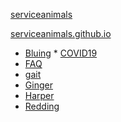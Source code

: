 <link rel="prerender" href="https://serviceanimals.github.io/">

[serviceanimals](https://github.com/serviceanimals/serviceanimals.github.io/)

[serviceanimals.github.io](https://serviceanimals.github.io/)


   * [Bluing](https://serviceanimals.github.io/Bluing/)
    * [COVID19](https://serviceanimals.github.io/coronavirus/)
   * [FAQ](https://serviceanimals.github.io/FAQ/)
   * [gait](https://serviceanimals.github.io/gait/)
   * [Ginger](https://serviceanimals.github.io/Ginger/)
   * [Harper](https://serviceanimals.github.io/Harper/)
   * [Redding](https://serviceanimals.github.io/Redding/)

<!-- README.md EOF -->
